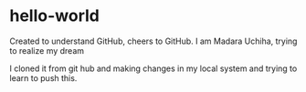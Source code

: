 # hello-world
Created to understand GitHub, cheers to GitHub.
I am Madara Uchiha, trying to realize my dream

I cloned it from git hub and making changes in my local system and trying to learn to push this.
